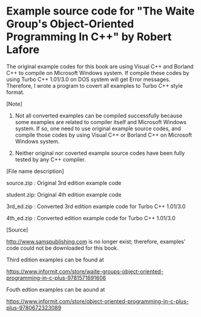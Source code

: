 # Example source code for "The Waite Group's Object-Oriented Programming In C++" by Robert Lafore

The original example codes for this book are using Visual C++ and Borland C++ to compile on Microsoft Windows system.
If compile these codes by using Turbo C++ 1.01/3.0 on DOS system will get Error messages. 
Therefore, I wrote a program to covert all examples to Turbo C++ style format.

[Note]

1. Not all converted examples can be compiled successfully because some examples are related to compiler itself and Microsoft Windows system.
If so, one need to use original example source codes, and compile those codes by using Visual C++ or Borland C++ on Microsoft Windows system.

2. Neither original nor coverted example source codes have been fully tested by any C++ compiler.

[File name description]

   source.zip : Original 3rd edition example code

   student.zip: Original 4th edition example code

   3rd_ed.zip : Converted 3rd edition example code for Turbo C++ 1.01/3.0

   4th_ed.zip : Converted edition example code for Turbo C++ 1.01/3.0

[Source]

http://www.samspublishing.com is no longer exist; therefore, examples' code could not be downloaded for this book.

Third edition examples can be found at

https://www.informit.com/store/waite-groups-object-oriented-programming-in-c-plus-9781571691606

Fouth edtion examples can be aound at

https://www.informit.com/store/object-oriented-programming-in-c-plus-plus-9780672323089
